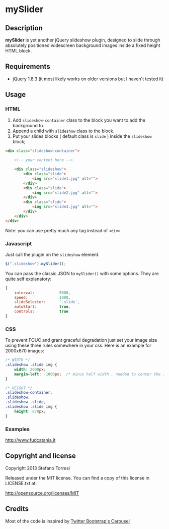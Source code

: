 mySlider
===

Description
---

**mySlider** is yet another jQuery slideshow plugin, designed to slide through absolutely positioned widescreen background images inside a fixed height HTML block.

Requirements
---

* jQuery 1.8.3 (it most likely works on older versions but I haven't tested it)

Usage
---

### HTML

1. Add `slideshow-container` class to the block you want to add the background to.
2. Append a child with `slideshow` class to the block.
3. Put your slides blocks ( default class is `slide` ) inside the `slideshow` block;

```html
<div class="slideshow-container">
	
	<!-- your content here -->

	<div class="slideshow">
		<div class="slide">
			<img src="slide1.jpg" alt="">
		</div>
		<div class="slide">
			<img src="slide2.jpg" alt="">
		</div>
		<div class="slide">
			<img src="slide3.jpg" alt="">
		</div>
	</div>
</div>
```

Note: you can use pretty much any tag instead of `<div>`

### Javascript

Just call the plugin on the `slideshow` element.

```javascript
$(".slideshow").mySlider();
```

You can pass the classic JSON to `mySlider()` with some options.
They are quite self explanatory:

```javascript
{
    interval:           5000,
    speed:              1000,
    slideSelector:      '.slide',
    autoStart:          true,
    controls:           true
}
```

### CSS

To prevent FOUC and grant graceful degradation just set your image size using these three rules somewhere in your css. Here is an example for 2000x670 images:

```css
/* WIDTH */
.slideshow .slide img {
    width: 2000px;
    margin-left: -1000px;  /* minus half width , needed to center the image */
}

/* HEIGHT */
.slideshow-container, 
.slideshow,
.slideshow .slide,
.slideshow .slide img {
    height: 670px;
}
```

### Examples

   http://www.fudcatania.it

Copyright and license
--

Copyright 2013 Stefano Torresi

Released under the MIT license. You can find a copy of this license in LICENSE.txt at:

   http://opensource.org/licenses/MIT

Credits
--

Most of the code is inspired by [Twitter Bootstrap's Carousel](http://twitter.github.com/bootstrap/javascript.html#carousel)